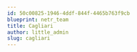 ```yaml
---
id: 50c00825-1946-4ddf-844f-4465b763f9cb
blueprint: netr_team
title: Cagliari
author: little_admin
slug: cagliari
---
```

